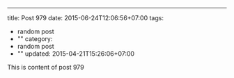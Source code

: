 ---
title: Post 979
date: 2015-06-24T12:06:56+07:00
tags:
  - random post
  - ""
category:
  - random post
  - ""
updated: 2015-04-21T15:26:06+07:00

This is content of post 979